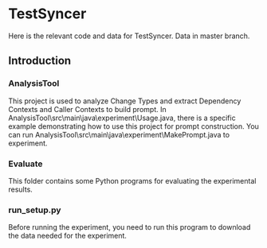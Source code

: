 # TestSyncer
Here is the relevant code and data for TestSyncer. Data in master branch.

## Introduction

### AnalysisTool
This project is used to analyze Change Types and extract Dependency Contexts and Caller Contexts to build prompt. In AnalysisTool\src\main\java\experiment\Usage.java, there is a specific example demonstrating how to use this project for prompt construction. You can run AnalysisTool\src\main\java\experiment\MakePrompt.java to experiment.

### Evaluate
This folder contains some Python programs for evaluating the experimental results.

### run_setup.py
Before running the experiment, you need to run this program to download the data needed for the experiment.
